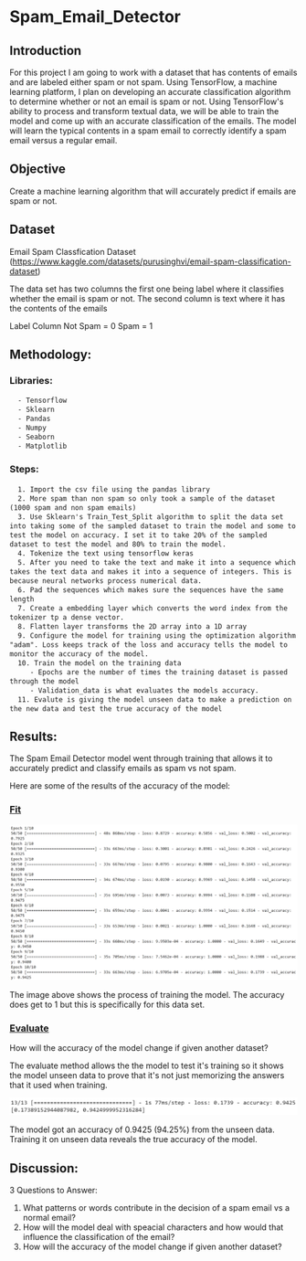 # Spam_Email_Detector

## Introduction
For this project I am going to work with a dataset that has contents of emails and are labeled either spam or not spam. Using TensorFlow, a machine learning platform, I plan on developing an accurate classification algorithm to determine whether or not an email is spam or not. Using TensorFlow's ability to process and transform textual data, we will be able to train the model and come up with an accurate classification of the emails. The model will learn the typical contents in a spam email to correctly identify a spam email versus a regular email.

## Objective
   Create a machine learning algorithm that will accurately predict if emails are spam or not.

## Dataset
Email Spam Classfication Dataset (https://www.kaggle.com/datasets/purusinghvi/email-spam-classification-dataset)

The data set has two columns the first one being label where it classifies whether the email is spam or not.
The second column is text where it has the contents of the emails

Label Column
Not Spam = 0
Spam = 1

## Methodology:
  ### Libraries:
      - Tensorflow
      - Sklearn
      - Pandas 
      - Numpy
      - Seaborn
      - Matplotlib
      
  ### Steps:
      1. Import the csv file using the pandas library
      2. More spam than non spam so only took a sample of the dataset (1000 spam and non spam emails)
      3. Use Sklearn's Train_Test_Split algorithm to split the data set into taking some of the sampled dataset to train the model and some to test the model on accuracy. I set it to take 20% of the sampled dataset to test the model and 80% to train the model.
      4. Tokenize the text using tensorflow keras
      5. After you need to take the text and make it into a sequence which takes the text data and makes it into a sequence of integers. This is because neural networks process numerical data.
      6. Pad the sequences which makes sure the sequences have the same length
      7. Create a embedding layer which converts the word index from the tokenizer tp a dense vector.
      8. Flatten layer transforms the 2D array into a 1D array
      9. Configure the model for training using the optimization algorithm "adam". Loss keeps track of the loss and accuracy tells the model to monitor the accuracy of the model.
      10. Train the model on the training data
         - Epochs are the number of times the training dataset is passed through the model
         - Validation_data is what evaluates the models accuracy.
      11. Evalute is giving the model unseen data to make a prediction on the new data and test the true accuracy of the model

## Results:

The Spam Email Detector model went through training that allows it to accurately predict and classify emails as spam vs not spam.

Here are some of the results of the accuracy of the model:

### <ins>Fit</ins>

![alt text](https://github.com/noonanj5atwit/Spam_Email_Detector/blob/main/graphs/Email-Spam-Model-Fit.png?raw=true)


















The image above shows the process of training the model. The accuracy does get to 1 but this is specifically for this data set.

### <ins>Evaluate</ins>

How will the accuracy of the model change if given another dataset?

The evaluate method allows the the model to test it's training so it shows the model unseen data to prove that it's not just memorizing the answers that it used when training.

![alt text](https://github.com/noonanj5atwit/Spam_Email_Detector/blob/main/graphs/Email-Spam-Model-Evaluate.png?raw=true)

The model got an accuracy of 0.9425 (94.25%) from the unseen data. Training it on unseen data reveals the true accuracy of the model.

## Discussion:
      
      

      
3 Questions to Answer:
1. What patterns or words contribute in the decision of a spam email vs a normal email?
2. How will the model deal with speacial characters and how would that influence the classification of the email?
3. How will the accuracy of the model change if given another dataset?
